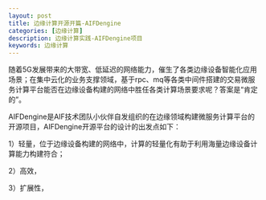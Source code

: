 ```yaml
---
layout: post
title: 边缘计算开源开篇-AIFDengine
categories: [边缘计算]
description: 边缘计算实践-AIFDengine项目
keywords: 边缘计算
---
```

<div id='preview-contents' class='note-content'>

  <p>随着5G发展带来的大带宽、低延迟的网络能力，催生了各类边缘设备智能化应用场景；在集中云化的业务支撑领域，基于rpc、mq等各类中间件搭建的交易微服务计算平台能否在边缘设备构建的网络中胜任各类计算场景要求呢？答案是“肯定的”。</p>
  <p>AIFDengine是AIF技术团队小伙伴自发组织的在边缘领域构建微服务计算平台的开源项目，AIFDengine开源平台的设计的出发点如下：</p>
  <p>1）轻量，位于边缘设备构建的网络中，计算的轻量化有助于利用海量边缘设备计算能力构建符合；</p>
  <p>2）高效，</p>
  <p>3）扩展性，</p>
</div>
